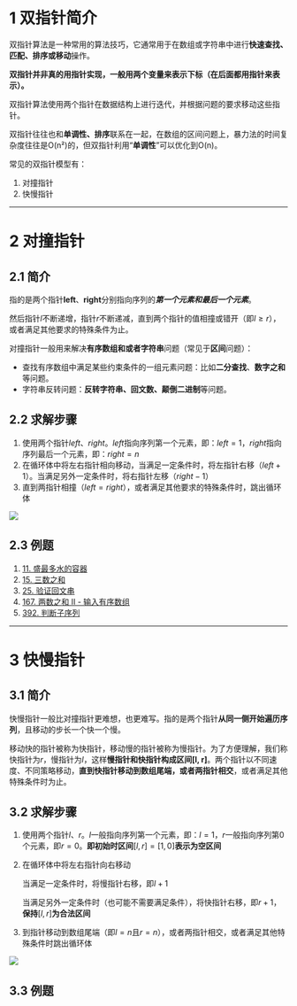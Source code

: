 # 1 双指针简介

双指针算法是一种常用的算法技巧，它通常用于在数组或字符串中进行**快速查找、匹配、排序或移动**操作。

**双指针并非真的用指针实现，一般用两个变量来表示下标（在后面都用指针来表示）。**

双指针算法使用两个指针在数据结构上进行迭代，并根据问题的要求移动这些指针。

双指针往往也和**单调性、排序**联系在一起，在数组的区间问题上，暴力法的时间复杂度往往是O(n²)的，但双指针利用“**单调性**”可以优化到O(n)。

常见的双指针模型有：

1. 对撞指针
2. 快慢指针

***

# 2 对撞指针

## 2.1 简介

指的是两个指针**left**、**right**分别指向序列的***第一个元素和最后一个元素***。

然后指针$l$不断递增，指针$r$不断递减，直到两个指针的值相撞或错开（即$l≥r$），或者满足其他要求的特殊条件为止。

对撞指针一般用来解决**有序数组和或者字符串**问题（常见于**区间**问题）：

- 查找有序数组中满足某些约束条件的一组元素问题：比如**二分查找**、**数字之和**等问题。
- 字符串反转问题：**反转字符串、回文数、颠倒二进制**等问题。

## 2.2 求解步骤

1. 使用两个指针$left$、$right$。$left$指向序列第一个元素，即：$left=1$，$right$指向序列最后一个元素，即：$right=n$
2. 在循环体中将左右指针相向移动，当满足一定条件时，将左指针右移（$left+1$）。当满足另外一定条件时，将右指针左移（$right-1$）
3. 直到两指针相撞（$left=right$），或者满足其他要求的特殊条件时，跳出循环体

![](/image/image_Iedp3CrDbB.png)

## 2.3 例题

1. [11. 盛最多水的容器](/leetcode/7-面试经典%20150%20题/2-双指针/11.%20盛最多水的容器.md)
2. [15. 三数之和](/leetcode/7-面试经典%20150%20题/2-双指针/15.%20三数之和.md)
3. [25. 验证回文串](/leetcode/7-面试经典%20150%20题/1-数组字符串/25.%20验证回文串.md)
4. [167. 两数之和 II - 输入有序数组](/leetcode/7-面试经典%20150%20题/2-双指针/167.%20两数之和%20II%20-%20输入有序数组.md)
5. [392. 判断子序列](/leetcode/7-面试经典%20150%20题/2-双指针/392.%20判断子序列.md)

***

# 3 快慢指针

## 3.1 简介

快慢指针一般比对撞指针更难想，也更难写。指的是两个指针**从同一侧开始遍历序列**，且移动的步长一个快一个慢。

移动快的指针被称为快指针，移动慢的指针被称为慢指针。为了方便理解，我们称快指针为$r$，慢指针为$l$，这样**慢指针和快指针构成区间\[l, r]**。两个指针以不同速度、不同策略移动，**直到快指针移动到数组尾端，或者两指针相交**，或者满足其他特殊条件时为止。

## 3.2 求解步骤

1. 使用两个指针$l$、$r$。$l$一般指向序列第一个元素，即：$l=1$，$r$一般指向序列第0个元素，即$r=0$。**即初始时区间**$[l, r]=[1, 0]$**表示为空区间**
2. 在循环体中将左右指针向右移动

   当满足一定条件时，将慢指针右移，即$l+1$

   当满足另外一定条件时（也可能不需要满足条件），将快指针右移，即$r+1$，**保持**$[l, r]$**为合法区间**
3. 到指针移动到数组尾端（即$l=n$且$r=n$），或者两指针相交，或者满足其他特殊条件时跳出循环体

![](/image/image_WWrDAjgQ-x.png)

## 3.3 例题

